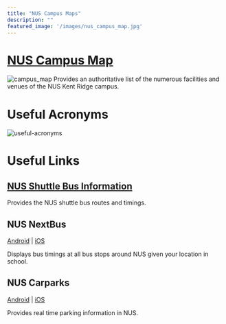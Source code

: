 ```yaml
---
title: "NUS Campus Maps"
description: ""
featured_image: '/images/nus_campus_map.jpg'
---
```

# [NUS Campus Map](http://map.nus.edu.sg/index.php#kent_ridge)
![campus_map](/images/nus_campus_map.jpg)
Provides an authoritative list of the numerous facilities and venues of the NUS Kent Ridge campus.

# Useful Acronyms
![useful-acronyms](/images/nus_acronyms.jpg)

# Useful Links
## [NUS Shuttle Bus Information](http://nus.edu.sg/oca/Transport/Getting-around-NUS.html)
Provides the NUS shuttle bus routes and timings.

## NUS NextBus
[Android](https://play.google.com/store/apps/details?id=nus.ais.mobile.android.shuttlebus) | [iOS](https://itunes.apple.com/us/app/nus-nextbus/id542131822?mt=8)

Displays bus timings at all bus stops around NUS given your location in school.

## NUS Carparks
[Android](https://play.google.com/store/apps/details?id=nus.ais.mobile.android.carparks&feature=search_result#?t=W251bGwsMSwyLDEsIm51cy5haXMubW9iaWxlLmFuZHJvaWQuY2FycGFya3MiXQ) | [iOS](https://itunes.apple.com/us/app/nus-carparks/id574346885?mt=8)

Provides real time parking information in NUS.